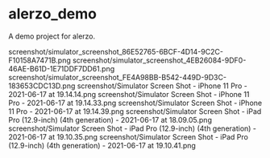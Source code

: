 # alerzo_demo

A demo project for alerzo.

screenshot/simulator_screenshot_86E52765-6BCF-4D14-9C2C-F10158A7471B.png
screenshot/simulator_screenshot_4EB26084-9DF0-46AE-B61D-1E71DDF7DD61.png
screenshot/simulator_screenshot_FE4A98BB-B542-449D-9D3C-183653CDC13D.png
screenshot/Simulator Screen Shot - iPhone 11 Pro - 2021-06-17 at 19.14.14.png
screenshot/Simulator Screen Shot - iPhone 11 Pro - 2021-06-17 at 19.14.33.png
screenshot/Simulator Screen Shot - iPhone 11 Pro - 2021-06-17 at 19.14.39.png
screenshot/Simulator Screen Shot - iPad Pro (12.9-inch) (4th generation) - 2021-06-17 at 18.09.05.png
screenshot/Simulator Screen Shot - iPad Pro (12.9-inch) (4th generation) - 2021-06-17 at 19.10.35.png
screenshot/Simulator Screen Shot - iPad Pro (12.9-inch) (4th generation) - 2021-06-17 at 19.10.41.png
